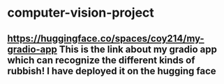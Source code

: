 # computer-vision-project

## https://huggingface.co/spaces/coy214/my-gradio-app This is the link about my gradio app which can recognize the different kinds of rubbish! I have deployed it on the hugging face
